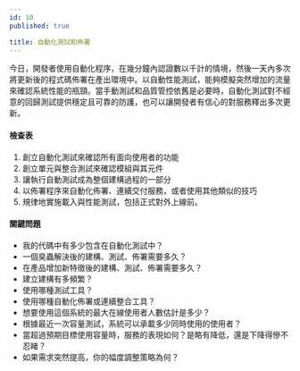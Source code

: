 ```yaml
---
id: 10
published: true

title: 自動化測試和佈署
---
```


今日，開發者使用自動化程序，在幾分鐘內認證數以千計的情境，然後一天內多次將更新後的程式碼佈署在產出環境中。以自動性能測試，能夠模擬突然增加的流量來確認系統性能的瓶頸。當手動測試和品質管控依舊是必要時，自動化測試對不經意的回歸測試提供穩定且可靠的防護，也可以讓開發者有信心的對服務釋出多次更新。

#### 檢查表
1. 創立自動化測試來確認所有面向使用者的功能
2. 創立單元與整合測試來確認模組與其元件
3. 讓執行自動測試成為整個建構過程的一部分
4. 以佈署程序來自動化佈署、連續交付服務，或者使用其他類似的技巧
5. 規律地實施載入與性能測試，包括正式對外上線前。

#### 關鍵問題
- 我的代碼中有多少包含在自動化測試中？
- 一個臭蟲解決後的建構、測試、佈署需要多久？
- 在產品增加新特徵後的建構、測試、佈署需要多久？
- 建立建構有多頻繁？
- 使用哪種測試工具？
- 使用哪種自動化佈署或連續整合工具？
- 想要使用這個系統的最大在線使用者人數估計是多少？
- 根據最近一次容量測試，系統可以承載多少同時使用的使用者？
- 當超過預期目標使用容量時，服務的表現如何？是略有降低，還是下降得慘不忍睹？
- 如果需求突然提高，你的幅度調整策略為何？